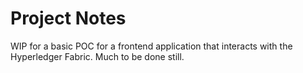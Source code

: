 # Project Notes

WIP for a basic POC for a frontend application that interacts with the Hyperledger Fabric. Much to be done still.
